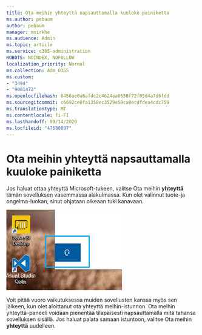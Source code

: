 ```yaml
---
title: Ota meihin yhteyttä napsauttamalla kuuloke painiketta
ms.author: pebaum
author: pebaum
manager: mnirkhe
ms.audience: Admin
ms.topic: article
ms.service: o365-administration
ROBOTS: NOINDEX, NOFOLLOW
localization_priority: Normal
ms.collection: Adm_O365
ms.custom:
- "3494"
- "9001472"
ms.openlocfilehash: 0458ae0a6afdc2c4624ea0658f72f85d4a7d6fdd
ms.sourcegitcommit: c6692ce0fa1358ec3529e59ca0ecdfdea4cdc759
ms.translationtype: MT
ms.contentlocale: fi-FI
ms.lasthandoff: 09/14/2020
ms.locfileid: "47680897"
---
```

# <a name="contact-us-by-clicking-the-headphone-button"></a>Ota meihin yhteyttä napsauttamalla kuuloke painiketta

Jos haluat ottaa yhteyttä Microsoft-tukeen, valitse Ota meihin **yhteyttä** tämän sovelluksen vasemmassa alakulmassa. Kun olet valinnut tuote-ja ongelma-luokan, sinut ohjataan oikeaan tuki kanavaan.

![Ota meihin yhteyttä napsauttamalla kuuloke kuvaketta.](media/contact-us-headphone-icon.png)

Voit pitää vuoro vaikutuksessa muiden sovellusten kanssa myös sen jälkeen, kun olet aloittanut ota yhteyttä meihin-istunnon. Ota meihin yhteyttä-paneeli voidaan pienentää tilapäisesti napsauttamalla mitä tahansa sovelluksen sisällä. Jos haluat palata samaan istuntoon, valitse Ota meihin **yhteyttä** uudelleen.
